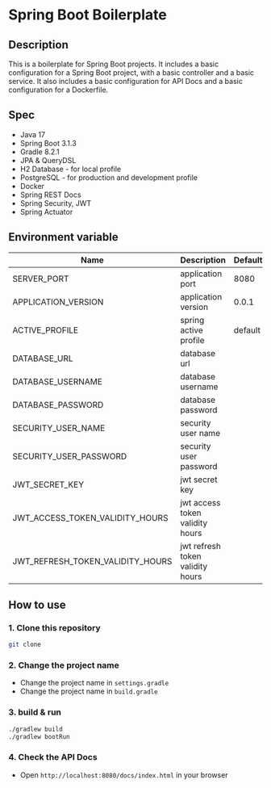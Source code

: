 # Spring Boot Boilerplate

## Description

This is a boilerplate for Spring Boot projects. It includes a basic configuration for a Spring Boot project, with a
basic controller and a basic service. It also includes a basic configuration for API Docs and a basic configuration for
a Dockerfile.

## Spec

- Java 17
- Spring Boot 3.1.3
- Gradle 8.2.1
- JPA & QueryDSL
- H2 Database - for local profile
- PostgreSQL - for production and development profile
- Docker
- Spring REST Docs
- Spring Security, JWT
- Spring Actuator

## Environment variable

| Name                             | Description                      | Default |
|----------------------------------|----------------------------------|---------|
| SERVER_PORT                      | application port                 | 8080    |
| APPLICATION_VERSION              | application version              | 0.0.1   |
| ACTIVE_PROFILE                   | spring active profile            | default |
| DATABASE_URL                     | database url                     |         |
| DATABASE_USERNAME                | database username                |         |
| DATABASE_PASSWORD                | database password                |         |
| SECURITY_USER_NAME               | security user name               |         |
| SECURITY_USER_PASSWORD           | security user password           |         |
| JWT_SECRET_KEY                   | jwt secret key                   |         |
| JWT_ACCESS_TOKEN_VALIDITY_HOURS  | jwt access token validity hours  |         |
| JWT_REFRESH_TOKEN_VALIDITY_HOURS | jwt refresh token validity hours |         |

## How to use

### 1. Clone this repository

```bash
git clone
```

### 2. Change the project name

- Change the project name in `settings.gradle`
- Change the project name in `build.gradle`

### 3. build & run

```bash
./gradlew build
./gradlew bootRun
```

### 4. Check the API Docs

- Open `http://localhost:8080/docs/index.html` in your browser
